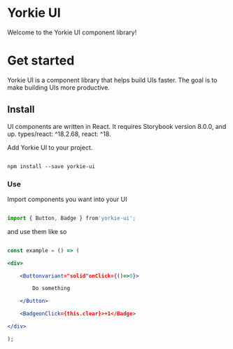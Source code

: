 # Yorkie UI

Welcome to the Yorkie UI component library!

# Get started

Yorkie UI is a component library that helps build UIs faster. The goal is to make building UIs more productive.

## Install

UI components are written in React. It requires Storybook version 8.0.0, and up. types/react: ^18.2.68, react: ^18.

Add Yorkie UI to your project.

```

npm install --save yorkie-ui

```

### **Use**

Import components you want into your UI

```jsx

import { Button, Badge } from'yorkie-ui';

```

and use them like so

```jsx

const example = () => (

<div>

    <Buttonvariant="solid"onClick={()=>0}>

        Do something

    </Button>

    <BadgeonClick={this.clear}>+1</Badge>

</div>

);

```

